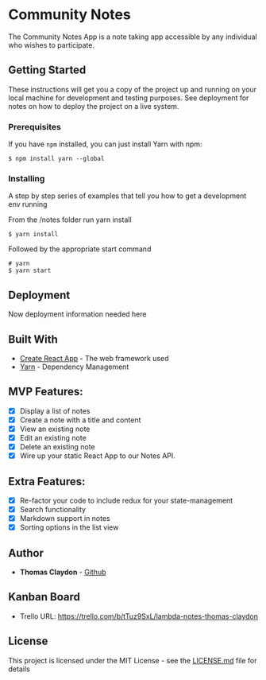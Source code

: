 # Community Notes

The Community Notes App is a note taking app accessible by any individual who wishes to participate.

## Getting Started

These instructions will get you a copy of the project up and running on your local machine for development and testing purposes. See deployment for notes on how to deploy the project on a live system.

### Prerequisites

If you have ```npm``` installed, you can just install Yarn with npm:

```
$ npm install yarn --global
```

### Installing

A step by step series of examples that tell you how to get a development env running

From the /notes folder run yarn install

```
$ yarn install
```

Followed by the appropriate start command

```
# yarn
$ yarn start
```

## Deployment

Now deployment information needed here

## Built With

* [Create React App](https://facebook.github.io/create-react-app/) - The web framework used
* [Yarn](https://yarnpkg.com/en/) - Dependency Management

## MVP Features:

- [X] Display a list of notes
- [X] Create a note with a title and content
- [X] View an existing note
- [X] Edit an existing note
- [X] Delete an existing note
- [X] Wire up your static React App to our Notes API.

## Extra Features:

- [X] Re-factor your code to include redux for your state-management
- [X] Search functionality
- [X] Markdown support in notes
- [X] Sorting options in the list view

## Author

* **Thomas Claydon** - [Github](https://github.com/gittc100)

## Kanban Board

- Trello URL: https://trello.com/b/tTuz9SxL/lambda-notes-thomas-claydon

## License

This project is licensed under the MIT License - see the [LICENSE.md](LICENSE.md) file for details







